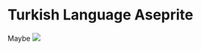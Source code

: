 # Turkish Language Aseprite
Maybe
![](https://us-central1-progress-markdown.cloudfunctions.net/progress/17)

